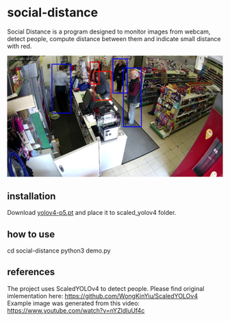 # social-distance
Social Distance is a program designed to monitor images from webcam, detect people, compute distance between them and indicate small distance with red.

![Screenshot](107.jpg)

## installation
Download [yolov4-p5.pt](https://drive.google.com/file/d/1aXZZE999sHMP1gev60XhNChtHPRMH3Fz/view?usp=sharing) and place it to scaled_yolov4 folder.

## how to use
cd social-distance
python3 demo.py

## references
The project uses ScaledYOLOv4 to detect people. Please find original imlementation here: https://github.com/WongKinYiu/ScaledYOLOv4
Example image was generated from this video: https://www.youtube.com/watch?v=nYZldluUf4c


